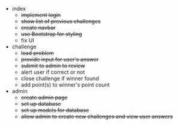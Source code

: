 * index
	* ~~implement login~~
	* ~~show list of previous challenges~~
	* ~~create navbar~~
	* ~~use Bootstrap for styling~~
	* fix UI
* challenge
	* ~~load problem~~
	* ~~provide input for user's answer~~
	* ~~submit to admin to review~~
	* alert user if correct or not
	* close challenge if winner found
	* add point(s) to winner's point count
* admin
	* ~~create admin page~~
	* ~~set up database~~
	* ~~set up models for database~~
	* ~~allow admin to create new challenges and view user answers~~
